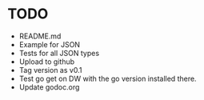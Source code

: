 # TODO

- README.md
- Example for JSON
- Tests for all JSON types
- Upload to github
- Tag version as v0.1
- Test go get on DW with the go version installed there.
- Update godoc.org

